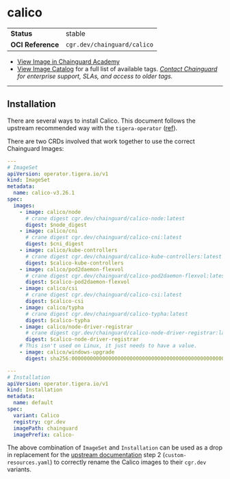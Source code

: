 <!--monopod:start-->
# calico
| | |
| - | - |
| **Status** | stable |
| **OCI Reference** | `cgr.dev/chainguard/calico` |


* [View Image in Chainguard Academy](https://edu.chainguard.dev/chainguard/chainguard-images/reference/calico/overview/)
* [View Image Catalog](https://console.enforce.dev/images/catalog) for a full list of available tags.
*[Contact Chainguard](https://www.chainguard.dev/chainguard-images) for enterprise support, SLAs, and access to older tags.*

---
<!--monopod:end-->

## Installation

There are several ways to install Calico. This document follows the upstream recommended way with the `tigera-operator` ([ref](https://docs.tigera.io/calico/latest/getting-started/kubernetes/quickstart#install-calico)).

There are two CRDs involved that work together to use the correct Chainguard Images:

```yaml
---
# ImageSet
apiVersion: operator.tigera.io/v1
kind: ImageSet
metadata:
  name: calico-v3.26.1
spec:
  images:
    - image: calico/node
      # crane digest cgr.dev/chainguard/calico-node:latest
      digest: $node_digest
    - image: calico/cni
      # crane digest cgr.dev/chainguard/calico-cni:latest
      digest: $cni_digest
    - image: calico/kube-controllers
      # crane digest cgr.dev/chainguard/calico-kube-controllers:latest
      digest: $calico-kube-controllers
    - image: calico/pod2daemon-flexvol
      # crane digest cgr.dev/chainguard/calico-pod2daemon-flexvol:latest
      digest: $calico-pod2daemon-flexvol
    - image: calico/csi
      # crane digest cgr.dev/chainguard/calico-csi:latest
      digest: $calico-csi
    - image: calico/typha
      # crane digest cgr.dev/chainguard/calico-typha:latest
      digest: $calico-typha
    - image: calico/node-driver-registrar
      # crane digest cgr.dev/chainguard/calico-node-driver-registrar:latest
      digest: $calico-node-driver-registrar
    # This isn't used on Linux, it just needs to have a value.
    - image: calico/windows-upgrade
      digest: sha256:0000000000000000000000000000000000000000000000000000000000000000

---
# Installation
apiVersion: operator.tigera.io/v1
kind: Installation
metadata:
  name: default
spec:
  variant: Calico
  registry: cgr.dev
  imagePath: chainguard
  imagePrefix: calico-
```

The above combination of `ImageSet` and `Installation` can be used as a drop in replacement for the [upstream documentation](https://docs.tigera.io/calico/latest/getting-started/kubernetes/quickstart#install-calico) step 2 (`custom-resources.yaml`) to correctly rename the Calico images to their `cgr.dev` variants.

